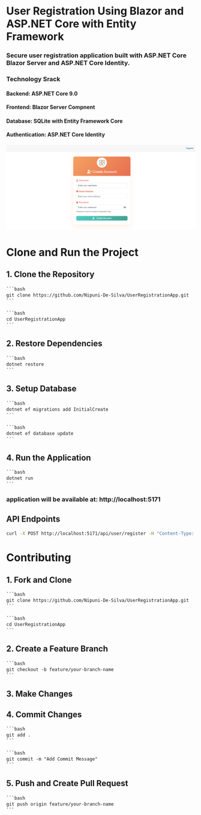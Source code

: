 # User Registration Using Blazor and ASP.NET Core with Entity Framework

### Secure user registration application built with ASP.NET Core Blazor Server and ASP.NET Core Identity.

### Technology Srack
#### Backend: ASP.NET Core 9.0
#### Frontend: Blazor Server Compnent
#### Database: SQLite with Entity Framework Core
#### Authentication: ASP.NET Core Identity

![Registration Form](Screenshots/ui1.PNG)

# Clone and Run the Project

## 1. Clone the Repository
    ```bash
    git clone https://github.com/Nipuni-De-Silva/UserRegistrationApp.git
    ```

    ```bash
    cd UserRegistrationApp
    ```

## 2. Restore Dependencies
    ```bash
    dotnet restore
    ```

## 3. Setup Database
    ```bash
    dotnet ef migrations add InitialCreate
    ```

    ```bash
    dotnet ef database update
    ```

## 4. Run the Application
    ```bash
    dotnet run
    ```

### application will be available at: http://localhost:5171


## API Endpoints

```bash
curl -X POST http://localhost:5171/api/user/register -H "Content-Type: application/json" -d '{"username":"testuser","email":"test@example.com","password":"Test@123"}'
```

# Contributing

## 1. Fork and Clone

    ```bash
    git clone https://github.com/Nipuni-De-Silva/UserRegistrationApp.git
    ```

    ```bash
    cd UserRegistrationApp
    ```

## 2. Create a Feature Branch

    ```bash
    git checkout -b feature/your-branch-name
    ```

## 3. Make Changes

## 4. Commit Changes

    ```bash
    git add .
    ```

    ```bash
    git commit -m "Add Commit Message"
    ```

## 5. Push and Create Pull Request
    ```bash
    git push origin feature/your-branch-name
    ```
